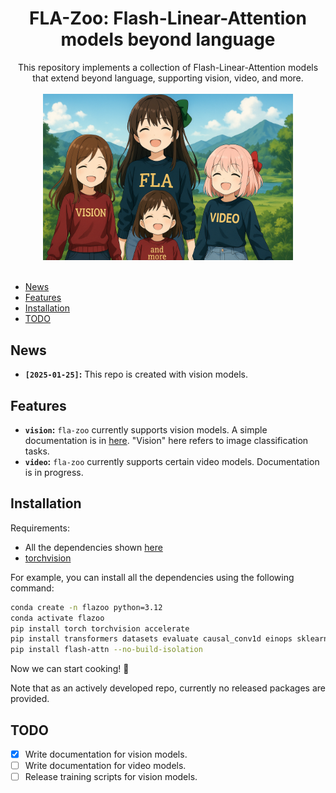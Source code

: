 <div align="center">

# FLA-Zoo: Flash-Linear-Attention models beyond language

</div>
<div align="center">
This repository implements a collection of Flash-Linear-Attention models that extend beyond language, supporting vision, video, and more.
</div>

<div align="center">
  <br/>
  <img width="400" alt="diagram" src="assets/flazoo.png">
  <!-- <br/>
  <em>[ai generated image with modifications]</em> -->
</div>
<br/>

* [News](#news)
* [Features](#features)
* [Installation](#installation)
* [TODO](#todo)
<!-- * [Citation](#citation) -->

## News

- **$\texttt{[2025-01-25]}$:** This repo is created with vision models.

## Features

- **`vision`:** `fla-zoo` currently supports vision models. A simple documentation is in [here](docs/vision/vision.md). "Vision" here refers to image classification tasks.
- **`video`:** `fla-zoo` currently supports certain video models. Documentation is in progress.

## Installation

Requirements:
- All the dependencies shown [here](https://github.com/fla-org/flash-linear-attention?tab=readme-ov-file#installation)
- [torchvision](https://github.com/pytorch/vision)

For example, you can install all the dependencies using the following command:
```bash
conda create -n flazoo python=3.12
conda activate flazoo
pip install torch torchvision accelerate
pip install transformers datasets evaluate causal_conv1d einops sklearn wandb
pip install flash-attn --no-build-isolation
```
Now we can start cooking! 🚀

Note that as an actively developed repo, currently no released packages are provided.

## TODO

- [x] Write documentation for vision models.
- [ ] Write documentation for video models.
- [ ] Release training scripts for vision models.

